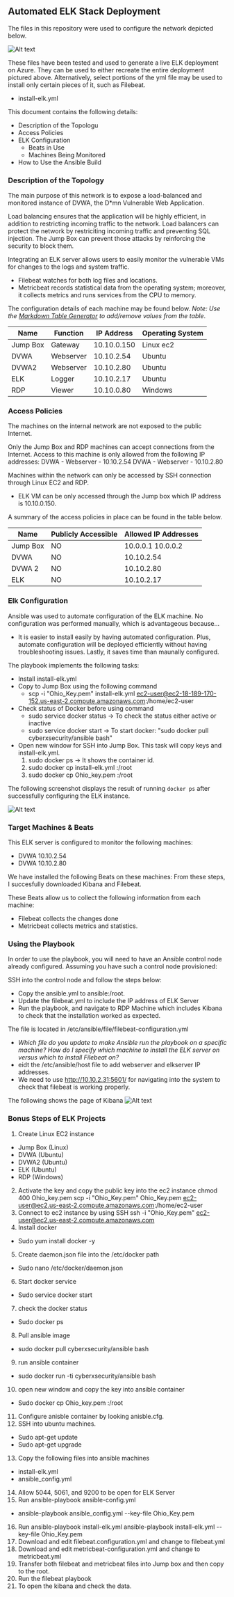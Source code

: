 ## Automated ELK Stack Deployment

The files in this repository were used to configure the network depicted below.

![Alt text](https://github.com/edwink93/Edwin-Project/blob/main/Diagram.jpg)

These files have been tested and used to generate a live ELK deployment on Azure. They can be used to either recreate the entire deployment pictured above. Alternatively, select portions of the yml file may be used to install only certain pieces of it, such as Filebeat.

  - install-elk.yml

This document contains the following details:
- Description of the Topologu
- Access Policies
- ELK Configuration
  - Beats in Use
  - Machines Being Monitored
- How to Use the Ansible Build


### Description of the Topology

The main purpose of this network is to expose a load-balanced and monitored instance of DVWA, the D*mn Vulnerable Web Application.

Load balancing ensures that the application will be highly efficient, in addition to restricting incoming traffic to the network.
Load balancers can protect the network by restriciting incoming traffic and preventing SQL injection. The Jump Box can prevent those attacks by reinforcing the security to block them.    

Integrating an ELK server allows users to easily monitor the vulnerable VMs for changes to the logs and system traffic.
- Filebeat watches for both log files and locations. 
- Metricbeat records statistical data from the operating system; moreover, it collects metrics and runs services from the CPU to memory. 

The configuration details of each machine may be found below.
_Note: Use the [Markdown Table Generator](http://www.tablesgenerator.com/markdown_tables) to add/remove values from the table_.

| Name     | Function | IP Address | Operating System |
|----------|----------|------------|------------------|
| Jump Box | Gateway  | 10.10.0.150| Linux ec2        |
| DVWA     | Webserver| 10.10.2.54 | Ubuntu           |
| DVWA2    | Webserver| 10.10.2.80 | Ubuntu           |
| ELK      | Logger   | 10.10.2.17 | Ubuntu           |
| RDP      | Viewer   | 10.10.0.80 | Windows          |

### Access Policies

The machines on the internal network are not exposed to the public Internet. 

Only the Jump Box and RDP machines can accept connections from the Internet. Access to this machine is only allowed from the following IP addresses:
DVWA - Webserver - 10.10.2.54
DVWA - Webserver - 10.10.2.80 

Machines within the network can only be accessed by SSH connection through Linux EC2 and RDP. 
- ELK VM can be only accessed through the Jump box which IP address is 10.10.0.150.

A summary of the access policies in place can be found in the table below.

| Name     | Publicly Accessible | Allowed IP Addresses |
|----------|---------------------|----------------------|
| Jump Box | NO                  | 10.0.0.1 10.0.0.2    |
| DVWA     | NO                  | 10.10.2.54           |
| DVWA 2   | NO                  | 10.10.2.80           |
| ELK      | NO                  | 10.10.2.17           |

### Elk Configuration

Ansible was used to automate configuration of the ELK machine. No configuration was performed manually, which is advantageous because...
- It is easier to install easily by having automated configuration. Plus, automate configuration will be deployed efficiently without having troubleshooting issues. Lastly, it   saves time than maunally configured. 

The playbook implements the following tasks:
- Install install-elk.yml
- Copy to Jump Box using the following command
  - scp -i "Ohio_Key.pem" install-elk.yml ec2-user@ec2-18-189-170-152.us-east-2.compute.amazonaws.com:/home/ec2-user
- Check status of Docker before using command 
  - sudo service docker status -> To check the status either active or inactive 
  - sudo service docker start -> To start docker: "sudo docker pull cyberxsecurity/ansible bash"
- Open new window for SSH into Jump Box. This task will copy keys and install-elk.yml. 
  1. sudo docker ps -> It shows the container id. 
  2. sudo docker cp install-elk.yml <container id>:/root  
  3. sudo docker cp Ohio_key.pem <container id>:/root 

The following screenshot displays the result of running `docker ps` after successfully configuring the ELK instance.

![Alt text](https://github.com/edwink93/Edwin-Project/blob/main/Docker.PNG)

### Target Machines & Beats
This ELK server is configured to monitor the following machines:
- DVWA 10.10.2.54 
- DVWA 10.10.2.80

We have installed the following Beats on these machines:
From these steps, I succesfully downloaded Kibana and Filebeat. 

These Beats allow us to collect the following information from each machine:
- Filebeat collects the changes done 
- Metricbeat collects metrics and statistics. 

### Using the Playbook
In order to use the playbook, you will need to have an Ansible control node already configured. Assuming you have such a control node provisioned: 

SSH into the control node and follow the steps below:
- Copy the ansible.yml to ansible:/root.
- Update the filebeat.yml to include the IP address of ELK Server
- Run the playbook, and navigate to RDP Machine which includes Kibana to check that the installation worked as expected. 

The file is located in /etc/ansible/file/filebeat-configuration.yml
- _Which file do you update to make Ansible run the playbook on a specific machine? How do I specify which machine to install the ELK server on versus which to install Filebeat on?_
- eidt the /etc/ansible/host file to add webserver and elkserver IP addresses. 
- We need to use http://10.10.2.31:5601/ for navigating into the system to check that filebeat is working properly. 
  
The following shows the page of Kibana 
![Alt text](https://github.com/edwink93/Edwin-Project/blob/main/Kibana1.PNG)


### Bonus Steps of ELK Projects 
  1. Create Linux EC2 instance 
  - Jump Box (Linux)
  - DVWA (Ubuntu)
  - DVWA2 (Ubuntu)
  - ELK (Ubuntu)
  - RDP (Windows)
  2. Activate the key and copy the public key into the ec2 instance 
  chmod 400 Ohio_key.pem
  scp -i "Ohio_Key.pem" Ohio_Key.pem ec2-user@ec2.us-east-2.compute.amazonaws.com:/home/ec2-user
  3. Connect to ec2 instance by using SSH 
  ssh -i "Ohio_Key.pem" ec2-user@ec2.us-east-2.compute.amazonaws.com
  4. Install docker 
  - Sudo yum install docker -y 
  5. Create daemon.json file into the /etc/docker path 
  - Sudo nano /etc/docker/daemon.json
  6. Start docker service
  - Sudo service docker start
  7. check the docker status
  - Sudo docker ps 
  8. Pull ansible image 
  - sudo docker pull cyberxsecurity/ansible bash
  9. run ansible container 
  - sudo docker run -ti cyberxsecurity/ansible bash
  10. open new window and copy the key into ansible container 
  - Sudo docker cp Ohio_key.pem :/root
  11. Configure anisble container by looking anisble.cfg. 
  12. SSH into ubuntu machines. 
   - Sudo apt-get update
   - Sudo apt-get upgrade
  13. Copy the following files into ansible machines 
   - install-elk.yml
   - ansible_config.yml
  14. Allow 5044, 5061, and 9200 to be open for ELK Server
  15. Run ansible-playbook ansible-config.yml 
  - ansible-playbook ansible_config.yml --key-file Ohio_Key.pem
  16. Run ansible-playbook install-elk.yml 
  ansible-playbook install-elk.yml --key-file Ohio_Key.pem
  17. Download and edit filebeat.configuration.yml and change to filebeat.yml 
  18. Download and edit metricbeat-configuration.yml and change to metricbeat.yml
  19. Transfer both filebeat and metricbeat files into Jump box and then copy to the root.
  20. Run the filebeat playbook 
  21. To open the kibana and check the data. 
  
